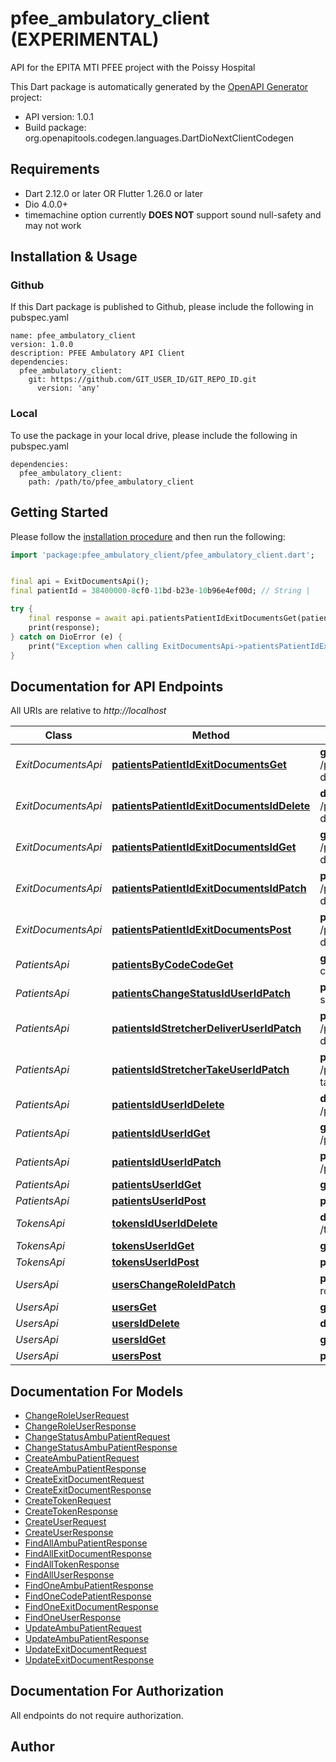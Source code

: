 # pfee_ambulatory_client (EXPERIMENTAL)
API for the EPITA MTI PFEE project with the Poissy Hospital

This Dart package is automatically generated by the [OpenAPI Generator](https://openapi-generator.tech) project:

- API version: 1.0.1
- Build package: org.openapitools.codegen.languages.DartDioNextClientCodegen

## Requirements

* Dart 2.12.0 or later OR Flutter 1.26.0 or later
* Dio 4.0.0+
* timemachine option currently **DOES NOT** support sound null-safety and may not work

## Installation & Usage

### Github
If this Dart package is published to Github, please include the following in pubspec.yaml
```
name: pfee_ambulatory_client
version: 1.0.0
description: PFEE Ambulatory API Client
dependencies:
  pfee_ambulatory_client:
    git: https://github.com/GIT_USER_ID/GIT_REPO_ID.git
      version: 'any'
```

### Local
To use the package in your local drive, please include the following in pubspec.yaml
```
dependencies:
  pfee_ambulatory_client:
    path: /path/to/pfee_ambulatory_client
```

## Getting Started

Please follow the [installation procedure](#installation--usage) and then run the following:

```dart
import 'package:pfee_ambulatory_client/pfee_ambulatory_client.dart';


final api = ExitDocumentsApi();
final patientId = 38400000-8cf0-11bd-b23e-10b96e4ef00d; // String | 

try {
    final response = await api.patientsPatientIdExitDocumentsGet(patientId);
    print(response);
} catch on DioError (e) {
    print("Exception when calling ExitDocumentsApi->patientsPatientIdExitDocumentsGet: $e\n");
}

```

## Documentation for API Endpoints

All URIs are relative to *http://localhost*

Class | Method | HTTP request | Description
------------ | ------------- | ------------- | -------------
*ExitDocumentsApi* | [**patientsPatientIdExitDocumentsGet**](doc/ExitDocumentsApi.md#patientspatientidexitdocumentsget) | **get** /patients/{patientId}/exit-documents | 
*ExitDocumentsApi* | [**patientsPatientIdExitDocumentsIdDelete**](doc/ExitDocumentsApi.md#patientspatientidexitdocumentsiddelete) | **delete** /patients/{patientId}/exit-documents/{id} | 
*ExitDocumentsApi* | [**patientsPatientIdExitDocumentsIdGet**](doc/ExitDocumentsApi.md#patientspatientidexitdocumentsidget) | **get** /patients/{patientId}/exit-documents/{id} | 
*ExitDocumentsApi* | [**patientsPatientIdExitDocumentsIdPatch**](doc/ExitDocumentsApi.md#patientspatientidexitdocumentsidpatch) | **patch** /patients/{patientId}/exit-documents/{id} | 
*ExitDocumentsApi* | [**patientsPatientIdExitDocumentsPost**](doc/ExitDocumentsApi.md#patientspatientidexitdocumentspost) | **post** /patients/{patientId}/exit-documents | 
*PatientsApi* | [**patientsByCodeCodeGet**](doc/PatientsApi.md#patientsbycodecodeget) | **get** /patients/by-code/{code} | 
*PatientsApi* | [**patientsChangeStatusIdUserIdPatch**](doc/PatientsApi.md#patientschangestatusiduseridpatch) | **patch** /patients/change-status/{id}/{userId} | 
*PatientsApi* | [**patientsIdStretcherDeliverUserIdPatch**](doc/PatientsApi.md#patientsidstretcherdeliveruseridpatch) | **patch** /patients/{id}/stretcher-deliver/{userId} | 
*PatientsApi* | [**patientsIdStretcherTakeUserIdPatch**](doc/PatientsApi.md#patientsidstretchertakeuseridpatch) | **patch** /patients/{id}/stretcher-take/{userId} | 
*PatientsApi* | [**patientsIdUserIdDelete**](doc/PatientsApi.md#patientsiduseriddelete) | **delete** /patients/{id}/{userId} | 
*PatientsApi* | [**patientsIdUserIdGet**](doc/PatientsApi.md#patientsiduseridget) | **get** /patients/{id}/{userId} | 
*PatientsApi* | [**patientsIdUserIdPatch**](doc/PatientsApi.md#patientsiduseridpatch) | **patch** /patients/{id}/{userId} | 
*PatientsApi* | [**patientsUserIdGet**](doc/PatientsApi.md#patientsuseridget) | **get** /patients/{userId} | 
*PatientsApi* | [**patientsUserIdPost**](doc/PatientsApi.md#patientsuseridpost) | **post** /patients/{userId} | 
*TokensApi* | [**tokensIdUserIdDelete**](doc/TokensApi.md#tokensiduseriddelete) | **delete** /tokens/{id}/{userId} | 
*TokensApi* | [**tokensUserIdGet**](doc/TokensApi.md#tokensuseridget) | **get** /tokens/{userId} | 
*TokensApi* | [**tokensUserIdPost**](doc/TokensApi.md#tokensuseridpost) | **post** /tokens/{userId} | 
*UsersApi* | [**usersChangeRoleIdPatch**](doc/UsersApi.md#userschangeroleidpatch) | **patch** /users/change-role/{id} | 
*UsersApi* | [**usersGet**](doc/UsersApi.md#usersget) | **get** /users | 
*UsersApi* | [**usersIdDelete**](doc/UsersApi.md#usersiddelete) | **delete** /users/{id} | 
*UsersApi* | [**usersIdGet**](doc/UsersApi.md#usersidget) | **get** /users/{id} | 
*UsersApi* | [**usersPost**](doc/UsersApi.md#userspost) | **post** /users | 


## Documentation For Models

 - [ChangeRoleUserRequest](doc/ChangeRoleUserRequest.md)
 - [ChangeRoleUserResponse](doc/ChangeRoleUserResponse.md)
 - [ChangeStatusAmbuPatientRequest](doc/ChangeStatusAmbuPatientRequest.md)
 - [ChangeStatusAmbuPatientResponse](doc/ChangeStatusAmbuPatientResponse.md)
 - [CreateAmbuPatientRequest](doc/CreateAmbuPatientRequest.md)
 - [CreateAmbuPatientResponse](doc/CreateAmbuPatientResponse.md)
 - [CreateExitDocumentRequest](doc/CreateExitDocumentRequest.md)
 - [CreateExitDocumentResponse](doc/CreateExitDocumentResponse.md)
 - [CreateTokenRequest](doc/CreateTokenRequest.md)
 - [CreateTokenResponse](doc/CreateTokenResponse.md)
 - [CreateUserRequest](doc/CreateUserRequest.md)
 - [CreateUserResponse](doc/CreateUserResponse.md)
 - [FindAllAmbuPatientResponse](doc/FindAllAmbuPatientResponse.md)
 - [FindAllExitDocumentResponse](doc/FindAllExitDocumentResponse.md)
 - [FindAllTokenResponse](doc/FindAllTokenResponse.md)
 - [FindAllUserResponse](doc/FindAllUserResponse.md)
 - [FindOneAmbuPatientResponse](doc/FindOneAmbuPatientResponse.md)
 - [FindOneCodePatientResponse](doc/FindOneCodePatientResponse.md)
 - [FindOneExitDocumentResponse](doc/FindOneExitDocumentResponse.md)
 - [FindOneUserResponse](doc/FindOneUserResponse.md)
 - [UpdateAmbuPatientRequest](doc/UpdateAmbuPatientRequest.md)
 - [UpdateAmbuPatientResponse](doc/UpdateAmbuPatientResponse.md)
 - [UpdateExitDocumentRequest](doc/UpdateExitDocumentRequest.md)
 - [UpdateExitDocumentResponse](doc/UpdateExitDocumentResponse.md)


## Documentation For Authorization

 All endpoints do not require authorization.


## Author




